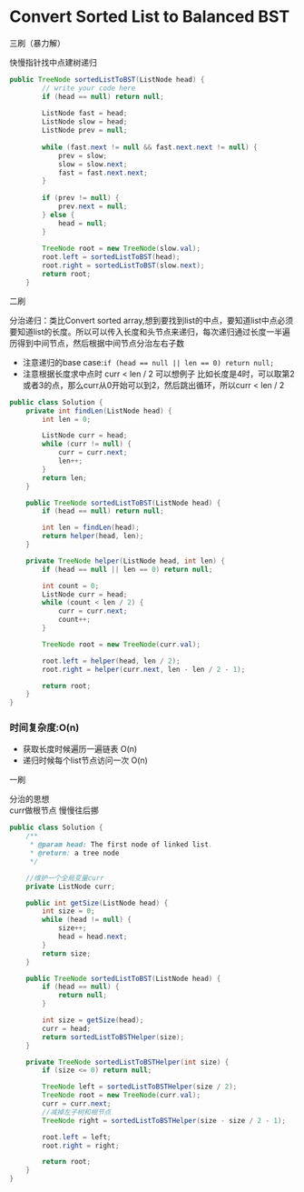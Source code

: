 # Convert Sorted List to Balanced BST

三刷（暴力解）

快慢指针找中点建树递归

```java
public TreeNode sortedListToBST(ListNode head) {
        // write your code here
        if (head == null) return null;
        
        ListNode fast = head;
        ListNode slow = head;
        ListNode prev = null;
        
        while (fast.next != null && fast.next.next != null) {
            prev = slow;
            slow = slow.next;
            fast = fast.next.next;
        }
        
        if (prev != null) {
            prev.next = null;
        } else {
            head = null;
        }
        
        TreeNode root = new TreeNode(slow.val);
        root.left = sortedListToBST(head);
        root.right = sortedListToBST(slow.next);
        return root;
    }
```



二刷

分治递归：类比Convert sorted array,想到要找到list的中点，要知道list中点必须要知道list的长度。所以可以传入长度和头节点来递归，每次递归通过长度一半遍历得到中间节点，然后根据中间节点分治左右子数

* 注意递归的base case:`if (head == null || len == 0) return null;`
* 注意根据长度求中点时 curr &lt; len / 2  可以想例子 比如长度是4时，可以取第2或者3的点，那么curr从0开始可以到2，然后跳出循环，所以curr &lt; len / 2

```java
public class Solution {
    private int findLen(ListNode head) {
        int len = 0;

        ListNode curr = head;
        while (curr != null) {
            curr = curr.next;
            len++;
        }
        return len;
    }

    public TreeNode sortedListToBST(ListNode head) {
        if (head == null) return null;

        int len = findLen(head);
        return helper(head, len);
    }

    private TreeNode helper(ListNode head, int len) {
        if (head == null || len == 0) return null;

        int count = 0;
        ListNode curr = head;
        while (count < len / 2) {
            curr = curr.next;
            count++;
        }

        TreeNode root = new TreeNode(curr.val);

        root.left = helper(head, len / 2);
        root.right = helper(curr.next, len - len / 2 - 1);

        return root;
    }
}
```

### 时间复杂度:O\(n\)

* 获取长度时候遍历一遍链表 O\(n\)
* 递归时候每个list节点访问一次 O\(n\)

一刷

分治的思想  
curr做根节点 慢慢往后挪

```java
public class Solution {
    /**
     * @param head: The first node of linked list.
     * @return: a tree node
     */

    //维护一个全局变量curr
    private ListNode curr;

    public int getSize(ListNode head) {
        int size = 0;
        while (head != null) {
            size++;
            head = head.next;
        }
        return size;
    }

    public TreeNode sortedListToBST(ListNode head) {  
        if (head == null) {
            return null;
        }

        int size = getSize(head);
        curr = head;
        return sortedListToBSTHelper(size);
    }

    private TreeNode sortedListToBSTHelper(int size) {
        if (size <= 0) return null;

        TreeNode left = sortedListToBSTHelper(size / 2);
        TreeNode root = new TreeNode(curr.val);
        curr = curr.next;
        //减掉左子树和根节点
        TreeNode right = sortedListToBSTHelper(size - size / 2 - 1);

        root.left = left;
        root.right = right;

        return root;
    }
}
```



